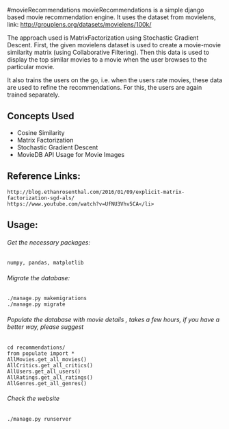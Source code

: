#movieRecommendations
movieRecommendations is a simple django based movie recommendation engine. It uses the dataset from movielens, link: http://grouplens.org/datasets/movielens/100k/

The approach used is MatrixFactorization using Stochastic Gradient Descent. First, the given movielens dataset is used to create a movie-movie similarity matrix (using Collaborative Filtering). Then this data is used to display the top similar movies to a movie when the user browses to the particular movie.

It also trains the users on the go, i.e. when the users rate movies, these data are used to refine the recommendations. For this, the users are again trained separately.

## Concepts Used
- Cosine Similarity
- Matrix Factorization
- Stochastic Gradient Descent
- MovieDB API Usage for Movie Images


## Reference Links:
    http://blog.ethanrosenthal.com/2016/01/09/explicit-matrix-factorization-sgd-als/
    https://www.youtube.com/watch?v=UfNU3Vhv5CA</li>

## Usage:
###### Get the necessary packages: 
 ```
 numpy, pandas, matplotlib
```  
###### Migrate the database: 
```
./manage.py makemigrations
./manage.py migrate
```

###### Populate the database with movie details , takes a few hours, if you have a better way, please suggest
```
cd recommendations/
from populate import *
AllMovies.get_all_movies()
AllCritics.get_all_critics()
AllUsers.get_all_users()
AllRatings.get_all_ratings() 
AllGenres.get_all_genres()
```

###### Check the website
```
./manage.py runserver
```
